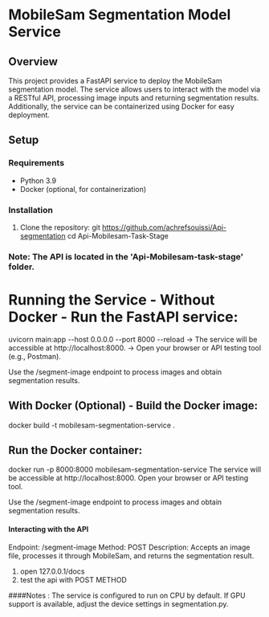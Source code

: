 # MobileSam Segmentation Model Service

## Overview
This project provides a FastAPI service to deploy the MobileSam segmentation model. The service allows users to interact with the model via a RESTful API, processing image inputs and returning segmentation results. Additionally, the service can be containerized using Docker for easy deployment.

## Setup

### Requirements
- Python 3.9
- Docker (optional, for containerization)

### Installation
1. Clone the repository:
   git https://github.com/achrefsouissi/Api-segmentation
   cd Api-Mobilesam-Task-Stage
### Note: The API is located in the 'Api-Mobilesam-task-stage' folder.
   
# Running the Service - Without Docker - Run the FastAPI service:

uvicorn main:app --host 0.0.0.0 --port 8000 --reload
-> The service will be accessible at http://localhost:8000.
-> Open your browser or API testing tool (e.g., Postman).

Use the /segment-image endpoint to process images and obtain segmentation results.

## With Docker (Optional) - Build the Docker image:
docker build -t mobilesam-segmentation-service .
## Run the Docker container:
docker run -p 8000:8000 mobilesam-segmentation-service
The service will be accessible at http://localhost:8000.
Open your browser or API testing tool.

Use the /segment-image endpoint to process images and obtain segmentation results.

#### Interacting with the API
Endpoint: /segment-image
Method: POST
Description: Accepts an image file, processes it through MobileSam, and returns the segmentation result.

1. open 127.0.0.1/docs
2. test the api with POST METHOD 

####Notes : 
The service is configured to run on CPU by default. If GPU support is available, adjust the device settings in segmentation.py.



